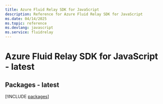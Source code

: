 ```yaml
---
title: Azure Fluid Relay SDK for JavaScript
description: Reference for Azure Fluid Relay SDK for JavaScript
ms.date: 04/14/2025
ms.topic: reference
ms.devlang: javascript
ms.service: fluidrelay
---
```

# Azure Fluid Relay SDK for JavaScript - latest
## Packages - latest
[!INCLUDE [packages](fluid-relay-index.md)]